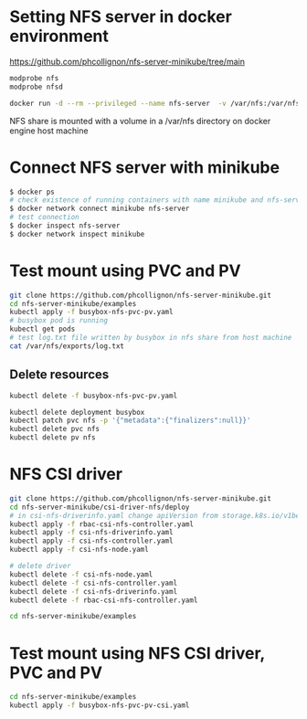 # Setting NFS server in docker environment
https://github.com/phcollignon/nfs-server-minikube/tree/main

```bash
modprobe nfs
modprobe nfsd
```

```bash
docker run -d --rm --privileged --name nfs-server  -v /var/nfs:/var/nfs phico/nfs-server:latest
```
NFS share is mounted with a volume in a /var/nfs directory on docker engine host machine

# Connect NFS server with minikube
```bash
$ docker ps
# check existence of running containers with name minikube and nfs-server
$ docker network connect minikube nfs-server
# test connection
$ docker inspect nfs-server
$ docker network inspect minikube
```

# Test mount using PVC and PV
```bash
git clone https://github.com/phcollignon/nfs-server-minikube.git
cd nfs-server-minikube/examples
kubectl apply -f busybox-nfs-pvc-pv.yaml
# busybox pod is running 
kubectl get pods
# test log.txt file written by busybox in nfs share from host machine
cat /var/nfs/exports/log.txt
```

## Delete resources
```bash
kubectl delete -f busybox-nfs-pvc-pv.yaml
```

```bash
kubectl delete deployment busybox
kubectl patch pvc nfs -p '{"metadata":{"finalizers":null}}'
kubectl delete pvc nfs
kubectl delete pv nfs
```

# NFS CSI driver
```bash
git clone https://github.com/phcollignon/nfs-server-minikube.git
cd nfs-server-minikube/csi-driver-nfs/deploy
# in csi-nfs-driverinfo.yaml change apiVersion from storage.k8s.io/v1beta to storage.k8s.io/v1
kubectl apply -f rbac-csi-nfs-controller.yaml
kubectl apply -f csi-nfs-driverinfo.yaml
kubectl apply -f csi-nfs-controller.yaml
kubectl apply -f csi-nfs-node.yaml

# delete driver
kubectl delete -f csi-nfs-node.yaml
kubectl delete -f csi-nfs-controller.yaml
kubectl delete -f csi-nfs-driverinfo.yaml
kubectl delete -f rbac-csi-nfs-controller.yaml
```

```bash
cd nfs-server-minikube/examples
```

# Test mount using NFS CSI driver, PVC and PV
```bash
cd nfs-server-minikube/examples
kubectl apply -f busybox-nfs-pvc-pv-csi.yaml
```
